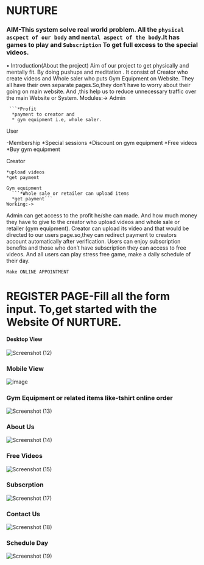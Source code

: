 # NURTURE
### AIM-This system solve real world problem. All the ```physical ascpect of our body``` and ```mental aspect of the body```.It has games to play and ```Subscription``` To get full excess to the special videos.
•	Introduction(About the project)
 Aim of our project to get physically and mentally fit. By doing pushups and meditation . It consist of Creator who create videos and Whole saler  who puts Gym Equipment on Website. They all have their own separate pages.So,they don’t have to worry about their going on main website. And ,this help us to reduce unnecessary traffic over the main Website or System.
Modules:->
Admin

	 ```*Profit
      *payment to creator and
      * gym equipment i.e, whole saler.
User

  -Membership
		*Special sessions
  *Discount on gym equipment
	*Free videos
	*Buy gym equipment
  

  Creator

	*upload videos
	*get payment
  ```
Gym equipment
	```*Whole sale or retailer can upload items
	*get payment```
Working:->
```
Admin can get access to the profit he/she can made. And how much money they have to give to the creator who upload videos and whole sale or retailer (gym equipment).
Creator can upload its video and that would be directed to our users page.so,they can redirect payment to creators account automatically after verification.
Users can enjoy subscription benefits and those who don’t have subscription they can access to free videos. And all users can play stress free game, make a daily schedule of their day.

```Make ONLINE APPOINTMENT```



# REGISTER PAGE-Fill all the form input. To,get started with the Website Of NURTURE.
#### Desktop View


![Screenshot (12)](https://user-images.githubusercontent.com/48389944/136676113-a5476c82-4c6d-49e4-b7c7-8735aee0be59.png)


### Mobile View
![image](https://user-images.githubusercontent.com/48389944/136676116-dd3bf9da-8aec-4dd1-b39d-c2292d19320e.png)

##### 

### Gym Equipment or related items like-tshirt online order
![Screenshot (13)](https://user-images.githubusercontent.com/48389944/136676135-c39eea30-ca8c-4fa9-af69-304faca0221e.png)

### About Us

![Screenshot (14)](https://user-images.githubusercontent.com/48389944/136676152-893c91fe-bd68-4ab9-9084-6cd147e3a94c.png)

### Free Videos
![Screenshot (15)](https://user-images.githubusercontent.com/48389944/136676163-cd9fa28f-8d66-4f9e-b921-c765cf4b743d.png)




### Subscrption


![Screenshot (17)](https://user-images.githubusercontent.com/48389944/136676178-562cbcb6-2b26-4ac3-91e0-04b30e376745.png)


### Contact Us


![Screenshot (18)](https://user-images.githubusercontent.com/48389944/136676199-20a4547b-aa64-4b6e-bbb0-1c6df00fba15.png)


### Schedule Day
![Screenshot (19)](https://user-images.githubusercontent.com/48389944/136676234-426f60f7-a529-4688-ad50-ae0a37ede4a8.png)

